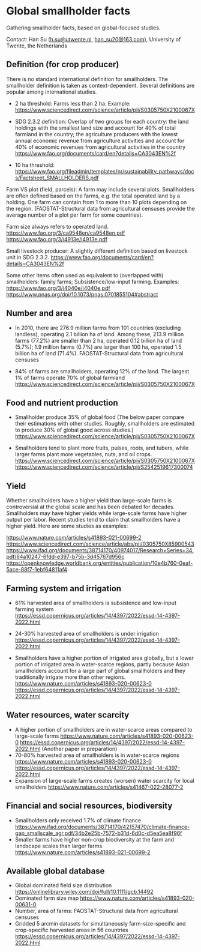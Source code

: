 # Global smallholder facts
Gathering smallholder facts, based on global-focused studies.

Contact: Han Su (h.su@utwente.nl, han_su20@163.com), University of Twente, the Netherlands

## Definition (for crop producer)

There is no standard international definition for smallholders. The smallholder definition is taken as context-dependent. Several definitions are popular among international studies. 

- 2 ha threshold: Farms less than 2 ha. Example: https://www.sciencedirect.com/science/article/pii/S0305750X2100067X
- SDG 2.3.2 definition: Overlap of two groups for each country: the land holdings with the smallest land size and account for 40% of total farmland in the country; the agriculture producers with the lowest annual economic revenue from agriculture activities and account for 40% of economic revenues from agricultural activities in the country https://www.fao.org/documents/card/en?details=CA3043EN%2f

- 10 ha threshold: https://www.fao.org/fileadmin/templates/nr/sustainability_pathways/docs/Factsheet_SMALLHOLDERS.pdf

Farm VS plot (field, parcels): A farm may include several plots. Smallholders are often defined based on the farms, e.g. the total operated land by a holding. One farm can contain from 1 to more than 10 plots depending on the region. (FAOSTAT-Structural data from agricultural censuses provide the average number of a plot per farm for some countries). 

Farm size always refers to operated land.
https://www.fao.org/3/ca9548en/ca9548en.pdf 
https://www.fao.org/3/i4913e/i4913e.pdf


Small livestock producer: A slightly different definition based on livestock unit in SDG 2.3.2. https://www.fao.org/documents/card/en?details=CA3043EN%2f

Some other items often used as equivalent to (overlapped with) smallholders: family farms; Subsistence/low-input farming. Examples: 
https://www.fao.org/3/i4040e/i4040e.pdf
https://www.pnas.org/doi/10.1073/pnas.0701855104#abstract

## Number and area
- In 2010, there are 276.9 million farms from 101 countries (excluding landless), operating 2.1 billion ha of land. Among these, 213.9 million farms (77.2%) are smaller than 2 ha, operated 0.12 billion ha of land (5.7%); 1.9 million farms (0.7%) are larger than 100 ha, operated 1.5 billion ha of land (71.4%). FAOSTAT-Structural data from agricultural censuses

- 84% of farms are smallholders, operating 12% of the land. The largest 1% of farms operate 70% of global farmland https://www.sciencedirect.com/science/article/pii/S0305750X2100067X

## Food and nutrient production
- Smallholder produce 35% of global food (The below paper compare their estimations with other studies. Roughly, smallholders are estimated to produce 30% of global good across studies.) https://www.sciencedirect.com/science/article/pii/S0305750X2100067X

- Smallholders tend to plant more fruits, pulses, roots, and tubers, while larger farms plant more vegetables, nuts, and oil crops. https://www.sciencedirect.com/science/article/pii/S0305750X2100067X
https://www.sciencedirect.com/science/article/pii/S2542519617300074

## Yield
Whether smallholders have a higher yield than large-scale farms is controversial at the global scale and has been debated for decades. Smallholders may have higher yields while large-scale farms have higher output per labor. Recent studies tend to claim that smallholders have a higher yield. Here are some studies as examples:

https://www.nature.com/articles/s41893-021-00699-2
https://www.sciencedirect.com/science/article/abs/pii/0305750X85900543
https://www.ifad.org/documents/38714170/40974017/Research+Series+34.pdf/64a10247-6fdd-e397-b75b-3d45767d956c
https://openknowledge.worldbank.org/entities/publication/10e4b760-0eaf-5ace-88f7-1ebf64811af4

## Farming system and irrigation
- 61% harvested area of smallholders is subsistence and low-input farming system 
https://essd.copernicus.org/articles/14/4397/2022/essd-14-4397-2022.html
- 24-30% harvested area of smallholders is under irrigation
https://essd.copernicus.org/articles/14/4397/2022/essd-14-4397-2022.html

- Smallholders have a higher portion of irrigated area globally, but a lower portion of irrigated area in water-scarce regions, partly because Asian smallholders account for a large part of global smallholders and they traditionally irrigate more than other regions.
https://www.nature.com/articles/s41893-020-00623-0
https://essd.copernicus.org/articles/14/4397/2022/essd-14-4397-2022.html

## Water resources, water scarcity

- A higher portion of smallholders are in water-scarce areas compared to large-scale farms
https://www.nature.com/articles/s41893-020-00623-0
https://essd.copernicus.org/articles/14/4397/2022/essd-14-4397-2022.html
(Another paper in preparation)
- 70-80% harvested area of smallholders is in water-scarce regions
https://www.nature.com/articles/s41893-020-00623-0
https://essd.copernicus.org/articles/14/4397/2022/essd-14-4397-2022.html
- Expansion of large-scale farms creates (worsen) water scarcity for local smallholders https://www.nature.com/articles/s41467-022-28077-2


## Financial and social resources, biodiversity
- Smallholders only received 1.7% of climate finance
https://www.ifad.org/documents/38714170/42157470/climate-finance-gap_smallscale_agr.pdf/34b2e25b-7572-b31d-6d0c-d5ea5ea8f96f
- Smaller farms have higher non-crop biodiversity at the farm and landscape scales than larger farms https://www.nature.com/articles/s41893-021-00699-2


## Available global database

- Global dominated field size distribution https://onlinelibrary.wiley.com/doi/full/10.1111/gcb.14492
- Dominated farm size map https://www.nature.com/articles/s41893-020-00631-0
- Number, area of farms: FAOSTAT-Structural data from agricultural censuses
- Gridded 5 arcmin datasets for simultaneously farm-size-specific and crop-specific harvested areas in 56 countries https://essd.copernicus.org/articles/14/4397/2022/essd-14-4397-2022.html


